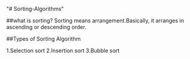 "# Sorting-Algorithms"

##what is sorting?
Sorting means arrangement.Basically, it arranges in ascending or descending order.

##Types of Sorting Algorithm

1.Selection sort 
2.Insertion sort
3.Bubble sort


